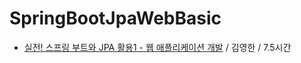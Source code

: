 # SpringBootJpaWebBasic

- [실전! 스프링 부트와 JPA 활용1 - 웹 애플리케이션 개발](https://inf.run/4rgo) / 김영한 / 7.5시간
  
